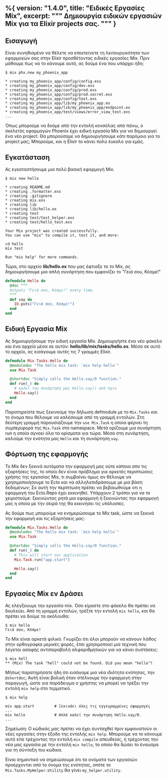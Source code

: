 %{
  version: "1.4.0",
  title: "Ειδικές Εργασίες Mix",
  excerpt: """
  Δημιουργία ειδικών εργασιών Mix για τα Elixir projects σας.
  """
}
---

## Εισαγωγή

Είναι συνηθισμένο να θέλετε να επεκτείνετε τη λειτουργικότητα των εφαρμογών σας στην Elixir προσθέτοντας ειδικές εργασίες Mix.
Πριν μάθουμε πως να το κάνουμε αυτό, ας δούμε ένα που υπάρχει ήδη:

```shell
$ mix phx.new my_phoenix_app

* creating my_phoenix_app/config/config.exs
* creating my_phoenix_app/config/dev.exs
* creating my_phoenix_app/config/prod.exs
* creating my_phoenix_app/config/prod.secret.exs
* creating my_phoenix_app/config/test.exs
* creating my_phoenix_app/lib/my_phoenix_app.ex
* creating my_phoenix_app/lib/my_phoenix_app/endpoint.ex
* creating my_phoenix_app/test/views/error_view_test.exs
...
```

Όπως μπορούμε να δούμε από την εντολή κονσόλας από πάνω, ο σκελετός εφαρμογών Phoenix έχει ειδική εργασία Mix για να δημιουργεί ένα νέο project.
Θα μπορούσαμε να δημιουργήσουμε κάτι παρόμοιο για τo project μας;  Μπορούμε, και η Elixir το κάνει πολύ έυκολο για εμάς.

## Εγκατάσταση

Ας εγκαταστήσουμε μια πολύ βασική εφαρμογή Mix.

```shell
$ mix new hello

* creating README.md
* creating .formatter.exs
* creating .gitignore
* creating mix.exs
* creating lib
* creating lib/hello.ex
* creating test
* creating test/test_helper.exs
* creating test/hello_test.exs

Your Mix project was created successfully.
You can use "mix" to compile it, test it, and more:

cd hello
mix test

Run "mix help" for more commands.
```

Τώρα, στο αρχείο **lib/hello.ex** που μας έφτιαξε το το Mix, ας δημιουργήσουμε μια απλή συνάρτηση που εμφανίζει το "Γειά σου, Κόσμε!"

```elixir
defmodule Hello do
  @doc """
  Outputs "Γειά σου, Κόσμε!" every time.
  """
  def say do
    IO.puts("Γειά σου, Κόσμε!")
  end
end
```

## Ειδική Εργασία Mix

Ας δημιουργήσουμε την ειδική εργασία Mix.
Δημιουργήστε ένα νέο φάκελο και ένα αρχείο μέσα σε αυτόν: **hello/lib/mix/tasks/hello.ex**.
Μέσα σε αυτό το αρχείο, ας εισάγουμε αυτές τις 7 γραμμές Elixir.

```elixir
defmodule Mix.Tasks.Hello do
  @moduledoc "The hello mix task: `mix help hello`"
  use Mix.Task

  @shortdoc "Simply calls the Hello.say/0 function."
  def run(_) do
    # καλεί την συνάρτηση μας Hello.say() από πριν
    Hello.say()
  end
end
```

Παρατηρείστε πως ξεκινούμε την δήλωση defmodule με το `Mix.Tasks` και το όνομα που θέλουμε να καλέσουμε από τη γραμμή εντολών.
Στη δεύτερη γραμμή παρουσιάζουμε την `use Mix.Task` η οποία φέρνει τη συμπεριφορά της `Mix.Task` στο namespace.
Μετά ορίζουμε μια συνάρτηση run η οποία αγνοεί όλα τα ορίσματα για τώρα.
Μέσα στη συνάρτηση, καλούμε την ενότητα μας `Hello` και τη συνάρτηση `say`.

## Φόρτωση της εφαρμογής

Το Mix δεν ξεκινά αυτόματα την εφαρμογή μας ούτε κάποια απο τις εξαρτήσεις της, το οποίο δεν είναι πρόβλημα για αρκετές περιπτώσεις χρήσης της εργασίας Mix, τι συμβαίνει όμως αν θέλουμε να χρησιμοποιήσουμε το Ecto και να αλληλεπιδράσουμε με μια βάση δεδομένων; Σε αυτή την περίπτωση πρέπει να βεβαιωθούμε οτι η εφαρμογή του Ecto.Repo έχει εκκινηθεί. Υπάρχουν 2 τρόποι για να το χειριστούμε: ξεκινώντας ρητά μια εφαρμογή ή ξεκινώντας την εφαρμογή μας η οποία με την σειρά της θα εκκινήσει τις υπόλοιπες.

Ας δούμε πως μπορούμε να ενημερώσουμε το Mix task, ώστε να ξεκινά την εφαρμογή και τις εξαρτήσεις μας:

```elixir
defmodule Mix.Tasks.Hello do
  @moduledoc "The hello mix task: `mix help hello`"
  use Mix.Task

  @shortdoc "Simply calls the Hello.say/0 function."
  def run(_) do
    # This will start our application
    Mix.Task.run("app.start")

    Hello.say()
  end
end
```

## Εργασίες Mix εν Δράσει

Ας ελέγξουυμε την εργασία mix.
Όσο είμαστε στο φάκελο θα πρέπει να δουλεύει.
Από τη γραμμή εντολών, τρέξτε την εντολή `mix hello`, και θα πρέπει να δούμε τα ακόλουθα:

```shell
$ mix hello
Γειά σου, Κόσμε!
```

Το Mix είναι αρκετά φιλικό.
Γνωρίζει ότι όλοι μπορούν να κάνουν λάθος στην ορθογραφία μερικές φορές, έτσι χρησιμοποιεί μια τεχνική που λέγεται ασαφής αντιπαραβολή αλφαριθμητικών για να κάνει συστάσεις:

```shell
$ mix hell
** (Mix) The task "hell" could not be found. Did you mean "hello"?
```

Μήπως παρατηρήσατε ήδη ότι εισάγαμε μια νέα ιδιότητα ενότητας, την `@shortdoc`;  Αυτή είναι βολική όταν στέλνουμε την εφαρμογή στην παραγωγή, ώστε για παράδειγμα ο χρήστης να μπορεί να τρέξει την εντολή `mix help` στο τερματικό.

```shell
$ mix help

mix app.start         # Ξεκινάει όλες τις εγγεγραμμένες εφαρμογές
...
mix hello             # Απλά καλεί την συνάρτηση Hello.say/0.
...
```

Σημείωση: Ο κώδικάς μας πρέπει να έχει συνταχθεί πριν εμφανιστούν οι νέες εργασίες στην έξοδο της εντολής `mix help`.
Μπορούμε να το κάνουμε αυτό είτε τρέχοντας την εντολή `mix compile` απευθείας, ή τρέχοντας την νέα μας εργασία με την εντολή `mix hello`, το οποίο θα δώσει το έναυσμα για τη σύνταξη του κώδικα.

Είναι σημαντικό να σημειώσουμε ότι τα ονόματα των εργασιών προέρχονται από το όνομα της ενότητας, οπότε το `Mix.Tasks.MyHelper.Utility` θα γίνει `my_helper.utility`.

